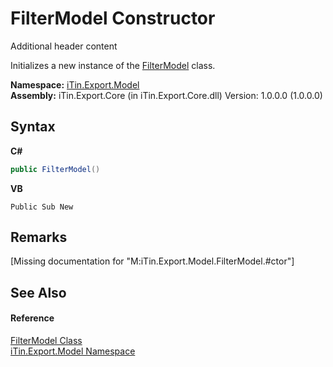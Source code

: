 # FilterModel Constructor 
Additional header content 

Initializes a new instance of the <a href="T_iTin_Export_Model_FilterModel">FilterModel</a> class.

**Namespace:**&nbsp;<a href="N_iTin_Export_Model">iTin.Export.Model</a><br />**Assembly:**&nbsp;iTin.Export.Core (in iTin.Export.Core.dll) Version: 1.0.0.0 (1.0.0.0)

## Syntax

**C#**<br />
``` C#
public FilterModel()
```

**VB**<br />
``` VB
Public Sub New
```


## Remarks
\[Missing <remarks> documentation for "M:iTin.Export.Model.FilterModel.#ctor"\]

## See Also


#### Reference
<a href="T_iTin_Export_Model_FilterModel">FilterModel Class</a><br /><a href="N_iTin_Export_Model">iTin.Export.Model Namespace</a><br />
